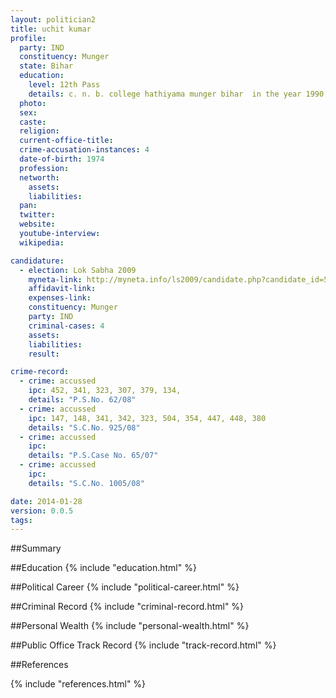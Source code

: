 ```yaml
---
layout: politician2
title: uchit kumar
profile: 
  party: IND
  constituency: Munger
  state: Bihar
  education: 
    level: 12th Pass
    details: c. n. b. college hathiyama munger bihar  in the year 1990
  photo: 
  sex: 
  caste: 
  religion: 
  current-office-title: 
  crime-accusation-instances: 4
  date-of-birth: 1974
  profession: 
  networth: 
    assets: 
    liabilities: 
  pan: 
  twitter: 
  website: 
  youtube-interview: 
  wikipedia: 

candidature: 
  - election: Lok Sabha 2009
    myneta-link: http://myneta.info/ls2009/candidate.php?candidate_id=5057
    affidavit-link: 
    expenses-link: 
    constituency: Munger 
    party: IND
    criminal-cases: 4
    assets: 
    liabilities: 
    result:  

crime-record: 
  - crime: accussed
    ipc: 452, 341, 323, 307, 379, 134,
    details: "P.S.No. 62/08" 
  - crime: accussed
    ipc: 147, 148, 341, 342, 323, 504, 354, 447, 448, 380
    details: "S.C.No. 925/08" 
  - crime: accussed
    ipc: 
    details: "P.S.Case No. 65/07" 
  - crime: accussed
    ipc: 
    details: "S.C.No. 1005/08" 

date: 2014-01-28
version: 0.0.5
tags: 
---
```

##Summary


##Education
{% include "education.html" %}


##Political Career
{% include "political-career.html" %}


##Criminal Record
{% include "criminal-record.html" %}


##Personal Wealth
{% include "personal-wealth.html" %}


##Public Office Track Record
{% include "track-record.html" %}


##References


{% include "references.html" %}